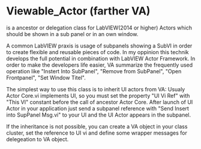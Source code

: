 # Viewable_Actor (farther VA)
is a ancestor or delegation class for LabVIEW(2014 or higher) Actors which should be shown in a sub panel or in an own window.

A common LabVIEW praxis is usage of subpanels showing a SubVI in order to create flexible and reusable pieces of code. In my oppinion this technik develops the full potential in combination with LabVIEW Actor Framework. In order to make the developers life easier, VA summarize the frequently used operation like "Instert Into SubPanel", "Remove from SubPanel", "Open Frontpanel", "Set Window Titel". 

The simplest way to use this class is to inherit UI actors from VA: 
Usualy Actor Core.vi implements UI, so you must set the property "UI Vi Ref" with "This VI" constant before the call of ancestor Actor Core. After launch of UI Actor in your application  just send a subpanel reference with "Send Insert into SupPanel Msg.vi" to your UI and the UI Actor appears in the subpanel.

If the inheritance is not possible, you can create a VA object in your class cluster, set the reference to UI vi and define some wrapper messages for delegeation to VA object.
